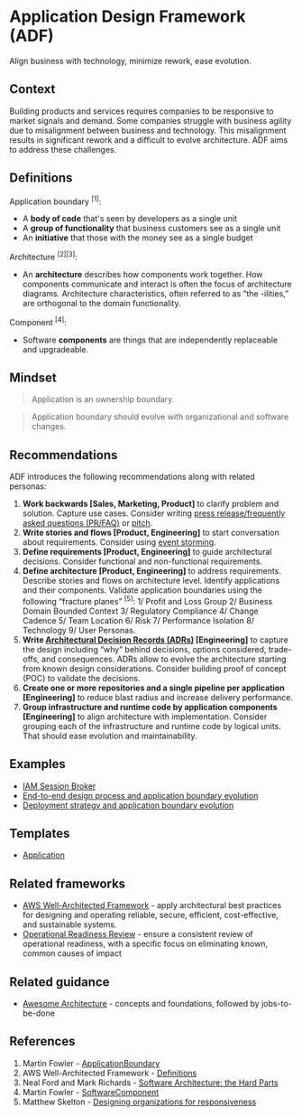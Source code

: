 # Application Design Framework (ADF)
Align business with technology, minimize rework, ease evolution.

## Context
Building products and services requires companies to be responsive to market signals and demand. Some companies struggle with business agility due to misalignment between business and technology. This misalignment results in significant rework and a difficult to evolve architecture. ADF aims to address these challenges.

## Definitions

Application boundary <sup>[1]</sup>:
* A **body of code** that's seen by developers as a single unit
* A **group of functionality** that business customers see as a single unit
* An **initiative** that those with the money see as a single budget

Architecture <sup>[2][3]</sup>:
* An **architecture** describes how components work together. How components communicate and interact is often the focus of architecture diagrams. Architecture characteristics, often referred to as “the -ilities,” are orthogonal to the domain functionality. 

Component <sup>[4]</sup>:
* Software **components** are things that are independently replaceable and upgradeable.

## Mindset
> Application is an ownership boundary.

> Application boundary should evolve with organizational and software changes.

## Recommendations
ADF introduces the following recommendations along with related personas:
1. **Work backwards [Sales, Marketing, Product]** to clarify problem and solution. Capture use cases. Consider writing [press release/frequently asked questions (PR/FAQ)](https://productstrategy.co/working-backwards-the-amazon-prfaq-for-product-innovation/) or [pitch](https://basecamp.com/shapeup/1.5-chapter-06).
2. **Write stories and flows [Product, Engineering]** to start conversation about requirements. Consider using [event storming](https://en.wikipedia.org/wiki/Event_storming).
3. **Define requirements [Product, Engineering]** to guide architectural decisions. Consider functional and non-functional requirements.
4. **Define architecture [Product, Engineering]** to address requirements. Describe stories and flows on architecture level. Identify applications and their components. Validate application boundaries using the following “fracture planes” <sup>[5]</sup>: 1/ Profit and Loss Group 2/ Business Domain Bounded Context 3/ Regulatory Compliance 4/ Change Cadence 5/ Team Location 6/ Risk 7/ Performance Isolation 8/ Technology 9/ User Personas.
5. **Write [Architectural Decision Records (ADRs)](https://docs.aws.amazon.com/prescriptive-guidance/latest/architectural-decision-records/appendix.html) [Engineering]** to capture the design including “why” behind decisions, options considered, trade-offs, and consequences. ADRs allow to evolve the architecture starting from known design considerations. Consider building proof of concept (POC) to validate the decisions.
6. **Create one or more repositories and a single pipeline per application [Engineering]** to reduce blast radius and increase delivery performance.
7. **Group infrastructure and runtime code by application components [Engineering]** to align architecture with implementation. Consider grouping each of the infrastructure and runtime code by logical units. That should ease evolution and maintainability.

## Examples
* [IAM Session Broker](examples/iam-session-broker/README.md)
* [End-to-end design process and application boundary evolution](examples/application-evolution-1/README.md)
* [Deployment strategy and application boundary evolution](examples/application-evolution-2/README.md)

## Templates
* [Application](templates/application/README.md)

## Related frameworks
* [AWS Well-Architected Framework](https://aws.amazon.com/architecture/well-architected/) - apply architectural best practices for designing and operating reliable, secure, efficient, cost-effective, and sustainable systems.
* [Operational Readiness Review](https://docs.aws.amazon.com/wellarchitected/latest/operational-readiness-reviews/wa-operational-readiness-reviews.html) - ensure a consistent review of operational readiness, with a specific focus on eliminating known, common causes of impact

## Related guidance
* [Awesome Architecture](https://github.com/alexpulver/awesome-architecture) - concepts and foundations, followed by jobs-to-be-done

## References
1. Martin Fowler - [ApplicationBoundary](https://martinfowler.com/bliki/ApplicationBoundary.html)
2. AWS Well-Architected Framework - [Definitions](https://docs.aws.amazon.com/wellarchitected/latest/framework/definitions.html)
3. Neal Ford and Mark Richards - [Software Architecture: the Hard Parts](https://www.infoq.com/podcasts/software-architecture-hard-parts/)
4. Martin Fowler - [SoftwareComponent](https://martinfowler.com/bliki/SoftwareComponent.html)
5. Matthew Skelton - [Designing organizations for responsiveness](https://blog.matthewskelton.net/2017/11/07/designing-organisations-for-responsiveness/#more-2053)
